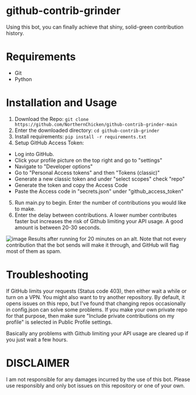 # github-contrib-grinder

Using this bot, you can finally achieve that shiny, solid-green contribution history.

# Requirements

* Git
* Python

# Installation and Usage

1. Download the Repo: ``git clone https://github.com/NorthernChicken/github-contrib-grinder-main``
2. Enter the downloaded directory: ``cd github-contrib-grinder``
3. Install requirements: ``pip install -r requirements.txt``
4. Setup GitHub Access Token:
  * Log into GitHub.
  * Click your profile picture on the top right and go to "settings"
  * Navigate to "Developer options"
  * Go to "Personal Access tokens" and then "Tokens (classic)"
  * Generate a new classic token and under "select scopes" check "repo"
  * Generate the token and copy the Access Code
  * Paste the Access code in "secrets.json" under "github_access_token"
5. Run main.py to begin. Enter the number of contributions you would like to make.
6. Enter the delay between contributions. A lower number contributes faster but increases the risk of Github limiting your API usage. A good amount is between 20-30 seconds.

![image](https://github.com/NorthernChicken/github-contrib-grinder/assets/144752748/bdb6cdb5-bda6-49d3-9746-533871497ef9)
Results after running for 20 minutes on an alt. Note that not every contribution that the bot sends will make it through, and GitHub will flag most of them as spam.

# Troubleshooting

If GitHub limits your requests (Status code 403), then either wait a while or turn on a VPN. You might also want to try another repository. By default, it opens issues on this repo, but I've found that changing repos occasionally in config.json can solve some problems. If you make your own private repo for that purpose, then make sure "Include private contributions on my profile" is selected in Public Profile settings.

Basically any problems with Github limiting your API usage are cleared up if you just wait a few hours.

# DISCLAIMER

I am not responsible for any damages incurred by the use of this bot. Please use responsibly and only bot issues on this repository or one of your own.
